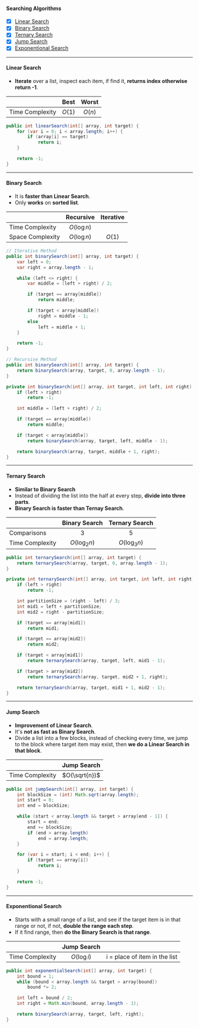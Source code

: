 #### Searching Algorithms
- [x] [Linear Search](#linear-search)
- [x] [Binary Search](#binary-search)
- [x] [Ternary Search](#ternary-search)
- [x] [Jump Search](#jump-search)
- [x] [Exponentional Search](#exponentional-search)

---
#### Linear Search
- **Iterate** over a list, inspect each item, if find it, **returns index otherwise return -1**.

|  | Best | Worst |
| :--- | :---: | :---: |
| Time Complexity | $O(1)$ | $O(n)$ |

```Java
public int linearSearch(int[] array, int target) {
    for (var i = 0; i < array.length; i++) {
        if (array[i] == target)
            return i;
    }

    return -1;
}
```  
---
#### Binary Search
- It is **faster than Linear Search**.
- Only **works** on **sorted list**.

|  | Recursive | Iterative |
| :--- | :---: | :---: |
| Time Complexity | $O(\log n)$ | |
| Space Complexity | $O(\log n)$ | $O(1)$ |

```Java
// Iterative Method
public int binarySearch(int[] array, int target) {
    var left = 0;
    var right = array.length - 1;

    while (left <= right) {
        var middle = (left + right) / 2;

        if (target == array[middle])
            return middle;

        if (target < array[middle])
            right = middle - 1;
        else
            left = middle + 1;
    }

    return -1;
}

// Recursive Method
public int binarySearch(int[] array, int target) {
    return binarySearch(array, target, 0, array.length - 1);
}

private int binarySearch(int[] array, int target, int left, int right) {
    if (left > right)
        return -1;

    int middle = (left + right) / 2;

    if (target == array[middle])
        return middle;

    if (target < array[middle])
        return binarySearch(array, target, left, middle - 1);

    return binarySearch(array, target, middle + 1, right);
}
```
---
#### Ternary Search
- **Similar to Binary Search**
- Instead of dividing the list into the half at every step, **divide into three parts**.
- **Binary Search is faster than Ternay Search**.

|  | Binary Search | Ternary Search |
| :--- | :---: | :---: |
| Comparisons | 3 | 5 |
| Time Complexity | $O(\log_2 n)$ | $O(\log_3 n)$ |

```Java
public int ternarySearch(int[] array, int target) {
    return ternarySearch(array, target, 0, array.length - 1);
}

private int ternarySearch(int[] array, int target, int left, int right) {
    if (left > right)
        return -1;

    int partitionSize = (right - left) / 3;
    int mid1 = left + partitionSize;
    int mid2 = right - partitionSize;

    if (target == array[mid1])
        return mid1;

    if (target == array[mid2])
        return mid2;

    if (target < array[mid1])
        return ternarySearch(array, target, left, mid1 - 1);

    if (target > array[mid2])
        return ternarySearch(array, target, mid2 + 1, right);

    return ternarySearch(array, target, mid1 + 1, mid2 - 1);
}
```
---
#### Jump Search
- **Improvement of Linear Search**.
- It's **not as fast as Binary Search**.
- Divide a list into a few blocks, instead of checking every time, we jump to the block where target item may exist, then **we do a Linear Search in that block**.

|  | Jump Search |
| :--- | :---: |
| Time Complexity | $O(\sqrt{n})$ |

```Java
public int jumpSearch(int[] array, int target) {
    int blockSize = (int) Math.sqrt(array.length);
    int start = 0;
    int end = blockSize;

    while (start < array.length && target > array[end - 1]) {
        start = end;
        end += blockSize;
        if (end > array.length)
            end = array.length;
    }

    for (var i = start; i < end; i++) {
        if (target == array[i])
            return i;
    }

    return -1;
}
```
---
#### Exponentional Search
- Starts with a small range of a list, and see if the target item is in that range or not, if not, **double the range each step**.
- If it find range, then **do the Binary Search is that range**.

|  | Jump Search | |
| :--- | :---: | :---: | 
| Time Complexity | $O(\log i)$ | i = place of item in the list |

```Java
public int exponentialSearch(int[] array, int target) {
    int bound = 1;
    while (bound < array.length && target > array[bound])
        bound *= 2;

    int left = bound / 2;
    int right = Math.min(bound, array.length - 1);

    return binarySearch(array, target, left, right);
}
```
